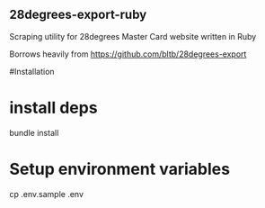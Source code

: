 ## 28degrees-export-ruby
Scraping utility for 28degrees Master Card website written in Ruby

Borrows heavily from https://github.com/bltb/28degrees-export

#Installation

# install deps
bundle install

# Setup environment variables
cp .env.sample .env
